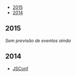* [2015](#2015)
* [2014](#2014)

## 2015

*Sem previsão de eventos ainda*

## 2014

- [JSConf](https://www.jsconfar.com)
